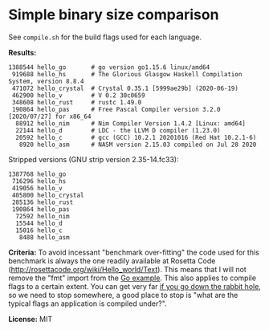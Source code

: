 # Simple binary size comparison

See ``compile.sh`` for the build flags used for each language.

**Results:**

```
1388544 hello_go       # go version go1.15.6 linux/amd64
 919688 hello_hs       # The Glorious Glasgow Haskell Compilation System, version 8.8.4
 471072 hello_crystal  # Crystal 0.35.1 [5999ae29b] (2020-06-19)
 462900 hello_v        # V 0.2 30c0659
 348608 hello_rust     # rustc 1.49.0
 190864 hello_pas      # Free Pascal Compiler version 3.2.0 [2020/07/27] for x86_64
  88912 hello_nim      # Nim Compiler Version 1.4.2 [Linux: amd64]
  22144 hello_d        # LDC - the LLVM D compiler (1.23.0)
  20592 hello_c        # gcc (GCC) 10.2.1 20201016 (Red Hat 10.2.1-6)
   8920 hello_asm      # NASM version 2.15.03 compiled on Jul 28 2020
```

Stripped versions (GNU strip version 2.35-14.fc33):
```
1387768 hello_go
 716296 hello_hs
 419056 hello_v
 405800 hello_crystal
 285136 hello_rust
 190864 hello_pas
  72592 hello_nim
  15544 hello_d
  15016 hello_c
   8488 hello_asm
```

**Criteria:** To avoid incessant "benchmark over-fitting" the code used for this benchmark is always the one readily available at Rosetta Code (http://rosettacode.org/wiki/Hello_world/Text). This means that I will not remove the "fmt" import from the [Go example](http://rosettacode.org/mw/index.php?title=Hello_world/Text&oldid=256503#Go). This also applies to compile flags to a certain extent. You can get very far [if you go down the rabbit hole](https://hookrace.net/blog/nim-binary-size/), so we need to stop somewhere, a good place to stop is "what are the typical flags an application is compiled under?".

**License:** MIT
